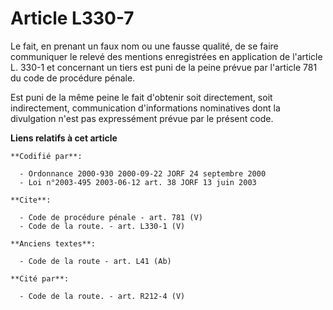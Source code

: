 # Article L330-7

Le fait, en prenant un faux nom ou une fausse qualité, de se faire communiquer le relevé des mentions enregistrées en
application de l'article L. 330-1 et concernant un tiers est puni de la peine prévue par l'article 781 du code de procédure
pénale. 

Est puni de la même peine le fait d'obtenir soit directement, soit indirectement, communication d'informations nominatives
dont la divulgation n'est pas expressément prévue par le présent code.

**Liens relatifs à cet article**

	**Codifié par**:

	  - Ordonnance 2000-930 2000-09-22 JORF 24 septembre 2000
	  - Loi n°2003-495 2003-06-12 art. 38 JORF 13 juin 2003

	**Cite**:

	  - Code de procédure pénale - art. 781 (V)
	  - Code de la route. - art. L330-1 (V)

	**Anciens textes**:

	  - Code de la route - art. L41 (Ab)

	**Cité par**:

	  - Code de la route. - art. R212-4 (V)

